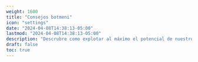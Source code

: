 ```yaml
---
weight: 1600
title: "Consejos botmeni"
icon: "settings"
date: "2024-04-08T14:38:13-05:00"
lastmod: "2024-04-08T14:38:13-05:00"
description: "Descrubre como explotar al máximo el potencial de nuestro bot"
draft: false
toc: true
---
```

